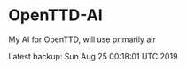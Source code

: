 # OpenTTD-AI
My AI for OpenTTD, will use primarily air

Latest backup: Sun Aug 25 00:18:01 UTC 2019
